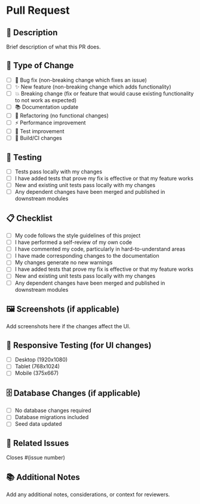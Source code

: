 # Pull Request

## 📝 Description

Brief description of what this PR does.

## 🔄 Type of Change

- [ ] 🐛 Bug fix (non-breaking change which fixes an issue)
- [ ] ✨ New feature (non-breaking change which adds functionality)
- [ ] 💥 Breaking change (fix or feature that would cause existing functionality to not work as expected)
- [ ] 📚 Documentation update
- [ ] 🔧 Refactoring (no functional changes)
- [ ] ⚡ Performance improvement
- [ ] 🧪 Test improvement
- [ ] 🔨 Build/CI changes

## 🧪 Testing

- [ ] Tests pass locally with my changes
- [ ] I have added tests that prove my fix is effective or that my feature works
- [ ] New and existing unit tests pass locally with my changes
- [ ] Any dependent changes have been merged and published in downstream modules

## 📋 Checklist

- [ ] My code follows the style guidelines of this project
- [ ] I have performed a self-review of my own code
- [ ] I have commented my code, particularly in hard-to-understand areas
- [ ] I have made corresponding changes to the documentation
- [ ] My changes generate no new warnings
- [ ] I have added tests that prove my fix is effective or that my feature works
- [ ] New and existing unit tests pass locally with my changes
- [ ] Any dependent changes have been merged and published in downstream modules

## 🖼️ Screenshots (if applicable)

Add screenshots here if the changes affect the UI.

## 📱 Responsive Testing (for UI changes)

- [ ] Desktop (1920x1080)
- [ ] Tablet (768x1024)
- [ ] Mobile (375x667)

## 🗄️ Database Changes (if applicable)

- [ ] No database changes required
- [ ] Database migrations included
- [ ] Seed data updated

## 🔗 Related Issues

Closes #(issue number)

## 📚 Additional Notes

Add any additional notes, considerations, or context for reviewers.
